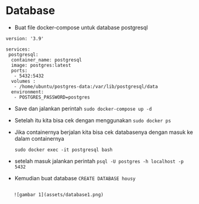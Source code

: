 # Database
 * Buat file docker-compose untuk database postgresql
```
version: '3.9'

services:
 postgresql:
  container_name: postgresql
  image: postgres:latest
  ports:
   - 5432:5432
  volumes :
   - /home/ubuntu/postgres-data:/var/lib/postgresql/data
  environment:
   - POSTGRES_PASSWORD=postgres
   ```
 * Save dan jalankan perintah `sudo docker-compose up -d`
 * Setelah itu kita bisa cek dengan menggunakan `sudo docker ps`
 * Jika containernya berjalan kita bisa cek databasenya dengan masuk ke dalam containernya

   `sudo docker exec -it postgresql bash`

 * setelah masuk jalankan perintah `psql -U postgres -h localhost -p 5432`
 * Kemudian buat database `CREATE DATABASE housy`
```

   ![gambar 1](assets/database1.png)



 
